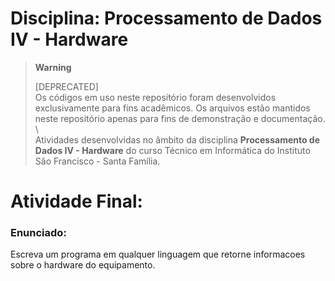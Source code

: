 # Disciplina: Processamento de Dados IV - Hardware

> **Warning**
> 
> [DEPRECATED]  
> Os códigos em uso neste repositório foram desenvolvidos exclusivamente para fins acadêmicos. Os arquivos estão mantidos neste repositório apenas para fins de demonstração e documentação. 
\  
Atividades desenvolvidas no âmbito da disciplina **Processamento de Dados IV - Hardware** do curso Técnico em Informática do Instituto São Francisco - Santa Família.

# Atividade Final:

### Enunciado:

Escreva um programa em qualquer linguagem que retorne informacoes sobre o hardware do equipamento.
